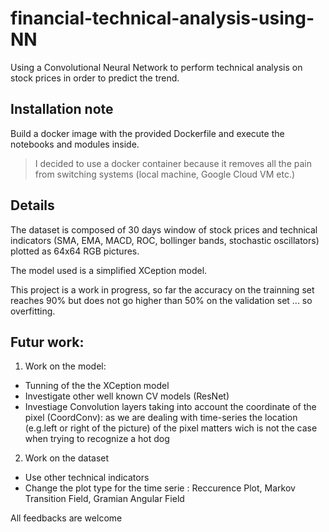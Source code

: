 # financial-technical-analysis-using-NN
Using a Convolutional Neural Network to perform technical analysis on stock prices in order to predict the trend.

## Installation note
Build a docker image with the provided Dockerfile and execute the notebooks and modules inside.
> I decided to use a docker container because it removes all the pain from switching systems (local machine, Google Cloud VM etc.)

## Details
The dataset is composed of 30 days window of stock prices and technical indicators (SMA, EMA, MACD, ROC, bollinger bands, stochastic oscillators) plotted as 64x64 RGB pictures. 

The model used is a simplified XCeption model.

This project is a work in progress, so far the  accuracy on the trainning set reaches 90% but does not go higher than 50% on the validation set ... so overfitting.

## Futur work:
1. Work on the model:
  - Tunning of the the XCeption model
  - Investigate other well known CV models (ResNet)
  - Investiage Convolution layers taking into account the coordinate of the pixel (CoordConv): as we are dealing with time-series the location (e.g.left or right of the picture) of the pixel matters wich is not the case when trying to recognize a hot dog

2. Work on the dataset
  - Use other technical indicators
  - Change the plot type for the time serie : Reccurence Plot, Markov Transition Field, Gramian Angular Field


All feedbacks are welcome
